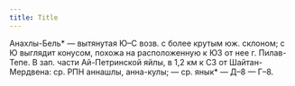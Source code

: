 ```yaml
---
title: Title
---
```


Анахлы-Бель* — вытянутая Ю–С возв. с более крутым юж. склоном; с Ю выглядит
конусом, похожа на расположенную к ЮЗ от нее г. Пилав-Тепе. В зап. части
Ай-Петринской яйлы, в 1,2 км к СЗ от Шайтан-Мердвена: ср. РПН аннашлы,
анна-кулы; — ср. янык* — Д–8 — Г–8.
